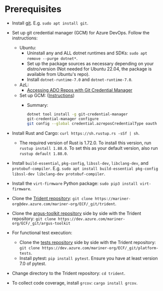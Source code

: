 # Prerequisites

- Install [git](https://git-scm.com/downloads). E.g. `sudo apt install git`.
- Set up git credential manager (GCM) for Azure DevOps. Follow the instructions:
  - Ubuntu:
    - Uninstall any and ALL dotnet runtimes and SDKs: `sudo apt remove --purge
      dotnet*`.
    - Set up the package sources as necessary depending on your distro/version
      (Not needed for Ubuntu 22.04, the package is available from Ubuntu's repo).
    - Install `dotnet-runtime-7.0` and `dotnet-runtime-7.0`.
  - AzL:
    - [Accessing ADO Repos with Git Credential
      Manager](https://dev.azure.com/mariner-org/mariner/_wiki/wikis/mariner.wiki/4263/Accessing-ADO-Repos-with-Git-Credential-Manager)
  - Set up GCM:
    ([Instructions](https://eng.ms/docs/cloud-ai-platform/devdiv/one-engineering-system-1es/1es-docs/1es-security-configuration/configuration-guides/gcm?tabs=linux-install))
    - Summary:

        ```bash
        dotnet tool install -g git-credential-manager 
        git-credential-manager configure 
        git config --global credential.azreposCredentialType oauth
        ```

- Install Rust and Cargo: `curl https://sh.rustup.rs -sSf | sh`.
  - The required version of Rust is 1.72.0. To install this version, run `rustup
  install 1.88.0`. To set this as your default version, also run `rustup default
  1.88.0`.
- Install `build-essential`, `pkg-config`, `libssl-dev`, `libclang-dev`, and
  `protobuf-compiler`. E.g. `sudo apt install build-essential pkg-config
  libssl-dev libclang-dev protobuf-compiler`.
- Install the `virt-firmware` Python package: `sudo pip3 install virt-firmware`.
- Clone the [Trident
  repository](https://mariner-org@dev.azure.com/mariner-org/ECF/_git/trident):
  `git clone https://mariner-org@dev.azure.com/mariner-org/ECF/_git/trident`.
- Clone the [argus-toolkit
    repository](https://dev.azure.com/mariner-org/ECF/_git/argus-toolkit) side
    by side with the Trident repository: `git clone
    https://dev.azure.com/mariner-org/ECF/_git/argus-toolkit`
- For functional test execution:
  - Clone the [tests
    repository](https://dev.azure.com/mariner-org/ECF/_git/platform-tests) side
    by side with the Trident repository: `git clone
    https://dev.azure.com/mariner-org/ECF/_git/platform-tests`.
  - Install pytest: `pip install pytest`. Ensure you have at least version 7.0
    of pytest.
- Change directory to the Trident repository: `cd trident`.
- To collect code coverage, install `grcov`: `cargo install grcov`.
